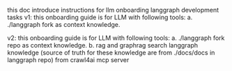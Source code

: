 this doc introduce instructions for llm onboarding langgraph development tasks
v1: this onboarding guide is for LLM with following tools: a. ./langgraph fork as context knowledge.

v2: this onboarding guide is for LLM with following tools: a. ./langgraph fork repo as context knowledge. b. rag and graphrag search langgraph knowledge (source of truth for these knowledge are from ./docs/docs in langgraph repo) from crawl4ai mcp server 